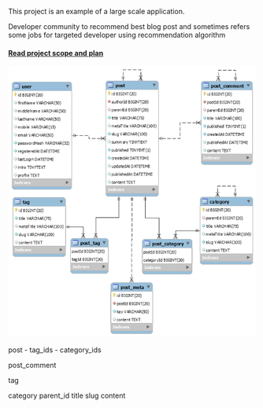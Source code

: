 This project is an example of a large scale application.

Developer community to recommend best blog post and sometimes refers some jobs for targeted developer 
using recommendation algorithm


#### [Read project scope and plan](./docs/index.md)

![img.png](docs/img.png)


post
    - tag_ids
    - category_ids

post_comment

tag

category
    parent_id
    title
    slug
    content
